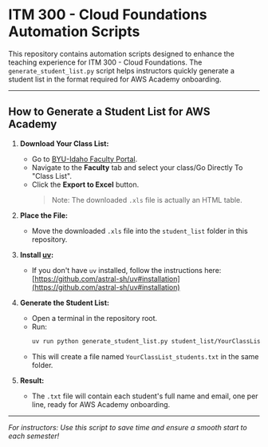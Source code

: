 # ITM 300 - Cloud Foundations Automation Scripts

This repository contains automation scripts designed to enhance the teaching experience for ITM 300 - Cloud Foundations. The `generate_student_list.py` script helps instructors quickly generate a student list in the format required for AWS Academy onboarding.

---

## How to Generate a Student List for AWS Academy

1. **Download Your Class List:**
   - Go to [BYU-Idaho Faculty Portal](https://student.byui.edu/ICS/Faculty/).
   - Navigate to the **Faculty** tab and select your class/Go Directly To "Class List".
   - Click the **Export to Excel** button.  
     > Note: The downloaded `.xls` file is actually an HTML table.

2. **Place the File:**
   - Move the downloaded `.xls` file into the `student_list` folder in this repository.

3. **Install [uv](https://github.com/astral-sh/uv):**
   - If you don't have `uv` installed, follow the instructions here: [https://github.com/astral-sh/uv#installation](https://github.com/astral-sh/uv#installation)

4. **Generate the Student List:**
   - Open a terminal in the repository root.
   - Run:
     ```sh
     uv run python generate_student_list.py student_list/YourClassList.xls
     ```
   - This will create a file named `YourClassList_students.txt` in the same folder.

5. **Result:**
   - The `.txt` file will contain each student's full name and email, one per line, ready for AWS Academy onboarding.

---

*For instructors: Use this script to save time and ensure a smooth start to each semester!*